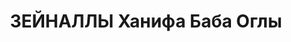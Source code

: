 ---
title: ЗЕЙНАЛЛЫ Ханифа Баба Оглы
description: '(1896 - 1938)

  - литературовед, критик, фольклорист, член Союза писателей с 1934 года.

  Родился 24 марта 1896 года в городе Баку.

  Работал главным редактором в Азербайджанском государственном издательстве (1923-1929).

  Арестован в 27 января 1937 года, расстрелян в октябре того же года.'
---